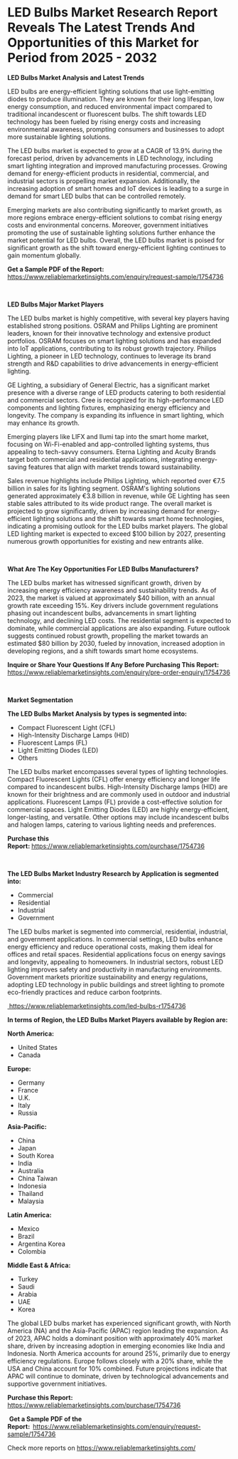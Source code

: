 <p><h1>LED Bulbs Market Research Report Reveals The Latest Trends And Opportunities of this Market for Period from 2025 - 2032</h1></p><p><strong>LED Bulbs Market Analysis and Latest Trends</strong></p>
<p><p>LED bulbs are energy-efficient lighting solutions that use light-emitting diodes to produce illumination. They are known for their long lifespan, low energy consumption, and reduced environmental impact compared to traditional incandescent or fluorescent bulbs. The shift towards LED technology has been fueled by rising energy costs and increasing environmental awareness, prompting consumers and businesses to adopt more sustainable lighting solutions.</p><p>The LED bulbs market is expected to grow at a CAGR of 13.9% during the forecast period, driven by advancements in LED technology, including smart lighting integration and improved manufacturing processes. Growing demand for energy-efficient products in residential, commercial, and industrial sectors is propelling market expansion. Additionally, the increasing adoption of smart homes and IoT devices is leading to a surge in demand for smart LED bulbs that can be controlled remotely.</p><p>Emerging markets are also contributing significantly to market growth, as more regions embrace energy-efficient solutions to combat rising energy costs and environmental concerns. Moreover, government initiatives promoting the use of sustainable lighting solutions further enhance the market potential for LED bulbs. Overall, the LED bulbs market is poised for significant growth as the shift toward energy-efficient lighting continues to gain momentum globally.</p></p>
<p><strong>Get a Sample PDF of the Report:&nbsp;</strong> <a href="https://www.reliablemarketinsights.com/enquiry/request-sample/1754736?utm_campaign=1558&utm_medium=2&utm_source=Github&utm_content=ia&utm_term=07022025&utm_id=led-bulbs">https://www.reliablemarketinsights.com/enquiry/request-sample/1754736</a></p>
<p>&nbsp;</p>
<p><strong>LED Bulbs Major Market Players</strong></p>
<p><p>The LED bulbs market is highly competitive, with several key players having established strong positions. OSRAM and Philips Lighting are prominent leaders, known for their innovative technology and extensive product portfolios. OSRAM focuses on smart lighting solutions and has expanded into IoT applications, contributing to its robust growth trajectory. Philips Lighting, a pioneer in LED technology, continues to leverage its brand strength and R&D capabilities to drive advancements in energy-efficient lighting.</p><p>GE Lighting, a subsidiary of General Electric, has a significant market presence with a diverse range of LED products catering to both residential and commercial sectors. Cree is recognized for its high-performance LED components and lighting fixtures, emphasizing energy efficiency and longevity. The company is expanding its influence in smart lighting, which may enhance its growth.</p><p>Emerging players like LIFX and Ilumi tap into the smart home market, focusing on Wi-Fi-enabled and app-controlled lighting systems, thus appealing to tech-savvy consumers. Eterna Lighting and Acuity Brands target both commercial and residential applications, integrating energy-saving features that align with market trends toward sustainability.</p><p>Sales revenue highlights include Philips Lighting, which reported over €7.5 billion in sales for its lighting segment. OSRAM's lighting solutions generated approximately €3.8 billion in revenue, while GE Lighting has seen stable sales attributed to its wide product range. The overall market is projected to grow significantly, driven by increasing demand for energy-efficient lighting solutions and the shift towards smart home technologies, indicating a promising outlook for the LED bulbs market players. The global LED lighting market is expected to exceed $100 billion by 2027, presenting numerous growth opportunities for existing and new entrants alike.</p></p>
<p>&nbsp;</p>
<p><strong>What Are The Key Opportunities For LED Bulbs Manufacturers?</strong></p>
<p><p>The LED bulbs market has witnessed significant growth, driven by increasing energy efficiency awareness and sustainability trends. As of 2023, the market is valued at approximately $40 billion, with an annual growth rate exceeding 15%. Key drivers include government regulations phasing out incandescent bulbs, advancements in smart lighting technology, and declining LED costs. The residential segment is expected to dominate, while commercial applications are also expanding. Future outlook suggests continued robust growth, propelling the market towards an estimated $80 billion by 2030, fueled by innovation, increased adoption in developing regions, and a shift towards smart home ecosystems.</p></p>
<p><strong>Inquire or Share Your Questions If Any Before Purchasing This Report:</strong> <a href="https://www.reliablemarketinsights.com/enquiry/pre-order-enquiry/1754736?utm_campaign=1558&utm_medium=2&utm_source=Github&utm_content=ia&utm_term=07022025&utm_id=led-bulbs">https://www.reliablemarketinsights.com/enquiry/pre-order-enquiry/1754736</a></p>
<p>&nbsp;</p>
<p><strong>Market Segmentation</strong></p>
<p><strong>The LED Bulbs Market Analysis by types is segmented into:</strong></p>
<p><ul><li>Compact Fluorescent Light (CFL)</li><li>High-Intensity Discharge Lamps (HID)</li><li>Fluorescent Lamps (FL)</li><li>Light Emitting Diodes (LED)</li><li>Others</li></ul></p>
<p><p>The LED bulbs market encompasses several types of lighting technologies. Compact Fluorescent Lights (CFL) offer energy efficiency and longer life compared to incandescent bulbs. High-Intensity Discharge lamps (HID) are known for their brightness and are commonly used in outdoor and industrial applications. Fluorescent Lamps (FL) provide a cost-effective solution for commercial spaces. Light Emitting Diodes (LED) are highly energy-efficient, longer-lasting, and versatile. Other options may include incandescent bulbs and halogen lamps, catering to various lighting needs and preferences.</p></p>
<p><strong>Purchase this Report:&nbsp;</strong><a href="https://www.reliablemarketinsights.com/purchase/1754736?utm_campaign=1558&utm_medium=2&utm_source=Github&utm_content=ia&utm_term=07022025&utm_id=led-bulbs">https://www.reliablemarketinsights.com/purchase/1754736</a></p>
<p>&nbsp;</p>
<p><strong>The LED Bulbs Market Industry Research by Application is segmented into:</strong></p>
<p><ul><li>Commercial</li><li>Residential</li><li>Industrial</li><li>Government</li></ul></p>
<p><p>The LED bulbs market is segmented into commercial, residential, industrial, and government applications. In commercial settings, LED bulbs enhance energy efficiency and reduce operational costs, making them ideal for offices and retail spaces. Residential applications focus on energy savings and longevity, appealing to homeowners. In industrial sectors, robust LED lighting improves safety and productivity in manufacturing environments. Government markets prioritize sustainability and energy regulations, adopting LED technology in public buildings and street lighting to promote eco-friendly practices and reduce carbon footprints.</p></p>
<p><a href="https://www.reliablemarketinsights.com/led-bulbs-r1754736?utm_campaign=1558&utm_medium=2&utm_source=Github&utm_content=ia&utm_term=07022025&utm_id=led-bulbs">&nbsp;https://www.reliablemarketinsights.com/led-bulbs-r1754736</a></p>
<p><strong>In terms of Region, the LED Bulbs Market Players available by Region are:</strong></p>
<p>
    <p> <strong> North America: </strong>
        <ul>
            <li>United States</li>
            <li>Canada</li>
        </ul>
        </p> 
    <p> <strong> Europe: </strong>
        <ul>
            <li>Germany</li>
            <li>France</li>
            <li>U.K.</li>
            <li>Italy</li>
            <li>Russia</li>
        </ul>
        </p> 
    <p> <strong> Asia-Pacific: </strong>
        <ul>
            <li>China</li>
            <li>Japan</li>
            <li>South Korea</li>
            <li>India</li>
            <li>Australia</li>
            <li>China Taiwan</li>
            <li>Indonesia</li>
            <li>Thailand</li>
            <li>Malaysia</li>
        </ul>
        </p> 
    <p> <strong> Latin America: </strong>
        <ul>
            <li>Mexico</li>
            <li>Brazil</li>
            <li>Argentina Korea</li>
            <li>Colombia</li>
        </ul>
        </p> 
    <p> <strong> Middle East & Africa: </strong>
        <ul>
            <li>Turkey</li>
            <li>Saudi</li>
            <li>Arabia</li>
            <li>UAE</li>
            <li>Korea</li>
        </ul>
    </p>
    </p>
<p><p>The global LED bulbs market has experienced significant growth, with North America (NA) and the Asia-Pacific (APAC) region leading the expansion. As of 2023, APAC holds a dominant position with approximately 40% market share, driven by increasing adoption in emerging economies like India and Indonesia. North America accounts for around 25%, primarily due to energy efficiency regulations. Europe follows closely with a 20% share, while the USA and China account for 10% combined. Future projections indicate that APAC will continue to dominate, driven by technological advancements and supportive government initiatives.</p></p>
<p><strong>Purchase this Report: </strong><a href="https://www.reliablemarketinsights.com/purchase/1754736?utm_campaign=1558&utm_medium=2&utm_source=Github&utm_content=ia&utm_term=07022025&utm_id=led-bulbs">https://www.reliablemarketinsights.com/purchase/1754736</a></p>
<p>&nbsp;<strong>Get a Sample PDF of the Report:&nbsp;&nbsp;</strong><a href="https://www.reliablemarketinsights.com/enquiry/request-sample/1754736?utm_campaign=1558&utm_medium=2&utm_source=Github&utm_content=ia&utm_term=07022025&utm_id=led-bulbs">https://www.reliablemarketinsights.com/enquiry/request-sample/1754736</a></p>
<p><strong></strong></p>
<p>Check more reports on <a href="https://www.reliablemarketinsights.com/?utm_campaign=1558&utm_medium=2&utm_source=Github&utm_content=ia&utm_term=07022025&utm_id=led-bulbs">https://www.reliablemarketinsights.com/</a></p>